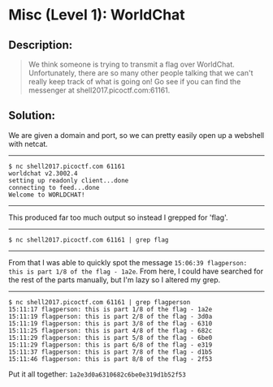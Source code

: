 # Misc (Level 1): WorldChat
## Description: 
>We think someone is trying to transmit a flag over WorldChat. Unfortunately, there are so many other people talking that we can't really keep track of what is going on! Go see if you can find the messenger at shell2017.picoctf.com:61161.
## Solution:
We are given a domain and port, so we can pretty easily open up a webshell with netcat.
***
    $ nc shell2017.picoctf.com 61161
    worldchat v2.3002.4
    setting up readonly client...done
    connecting to feed...done
    Welcome to WORLDCHAT!
***
This produced far too much output so instead I grepped for 'flag'.
***
    $ nc shell2017.picoctf.com 61161 | grep flag
***
From that I was able to quickly spot the message `15:06:39 flagperson: this is part 1/8 of the flag - 1a2e`. From here, I could have searched for the rest of the parts manually, but I'm lazy so I altered my grep.
***
    $ nc shell2017.picoctf.com 61161 | grep flagperson
    15:11:17 flagperson: this is part 1/8 of the flag - 1a2e
    15:11:19 flagperson: this is part 2/8 of the flag - 3d0a
    15:11:19 flagperson: this is part 3/8 of the flag - 6310
    15:11:25 flagperson: this is part 4/8 of the flag - 682c
    15:11:29 flagperson: this is part 5/8 of the flag - 6be0
    15:11:29 flagperson: this is part 6/8 of the flag - e319
    15:11:37 flagperson: this is part 7/8 of the flag - d1b5
    15:11:46 flagperson: this is part 8/8 of the flag - 2f53
Put it all together: `1a2e3d0a6310682c6be0e319d1b52f53` 

